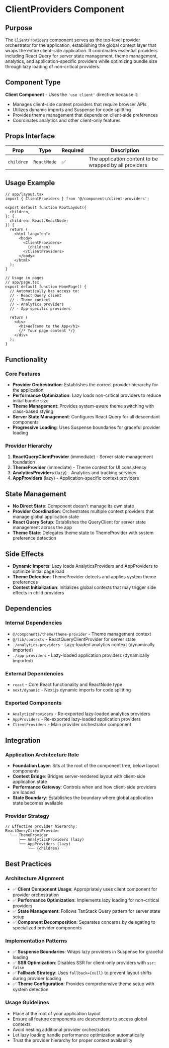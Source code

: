 # ClientProviders Component

## Purpose

The `ClientProviders` component serves as the top-level provider orchestrator for the application, establishing the global context layer that wraps the entire client-side application. It coordinates essential providers including React Query for server state management, theme management, analytics, and application-specific providers while optimizing bundle size through lazy loading of non-critical providers.

## Component Type

**Client Component** - Uses the `'use client'` directive because it:
- Manages client-side context providers that require browser APIs
- Utilizes dynamic imports and Suspense for code splitting
- Provides theme management that depends on client-side preferences
- Coordinates analytics and other client-only features

## Props Interface

| Prop | Type | Required | Description |
|------|------|----------|-------------|
| `children` | `ReactNode` | ✅ | The application content to be wrapped by all providers |

## Usage Example

```tsx
// app/layout.tsx
import { ClientProviders } from '@/components/client-providers';

export default function RootLayout({
  children,
}: {
  children: React.ReactNode;
}) {
  return (
    <html lang="en">
      <body>
        <ClientProviders>
          {children}
        </ClientProviders>
      </body>
    </html>
  );
}

// Usage in pages
// app/page.tsx
export default function HomePage() {
  // Automatically has access to:
  // - React Query client
  // - Theme context
  // - Analytics providers
  // - App-specific providers
  
  return (
    <div>
      <h1>Welcome to the App</h1>
      {/* Your page content */}
    </div>
  );
}
```

## Functionality

### Core Features
- **Provider Orchestration**: Establishes the correct provider hierarchy for the application
- **Performance Optimization**: Lazy loads non-critical providers to reduce initial bundle size
- **Theme Management**: Provides system-aware theme switching with class-based styling
- **Server State Management**: Configures React Query for all descendant components
- **Progressive Loading**: Uses Suspense boundaries for graceful provider loading

### Provider Hierarchy
1. **ReactQueryClientProvider** (immediate) - Server state management foundation
2. **ThemeProvider** (immediate) - Theme context for UI consistency
3. **AnalyticsProviders** (lazy) - Analytics and tracking services
4. **AppProviders** (lazy) - Application-specific context providers

## State Management

- **No Direct State**: Component doesn't manage its own state
- **Provider Coordination**: Orchestrates multiple context providers that manage global application state
- **React Query Setup**: Establishes the QueryClient for server state management across the app
- **Theme State**: Delegates theme state to ThemeProvider with system preference detection

## Side Effects

- **Dynamic Imports**: Lazy loads AnalyticsProviders and AppProviders to optimize initial page load
- **Theme Detection**: ThemeProvider detects and applies system theme preferences
- **Context Initialization**: Initializes global contexts that may trigger side effects in child providers

## Dependencies

### Internal Dependencies
- `@/components/theme/theme-provider` - Theme management context
- `@/lib/contexts` - ReactQueryClientProvider for server state
- `./analytics-providers` - Lazy-loaded analytics context (dynamically imported)
- `./app-providers` - Lazy-loaded application providers (dynamically imported)

### External Dependencies
- `react` - Core React functionality and ReactNode type
- `next/dynamic` - Next.js dynamic imports for code splitting

### Exported Components
- `AnalyticsProviders` - Re-exported lazy-loaded analytics providers
- `AppProviders` - Re-exported lazy-loaded application providers
- `ClientProviders` - Main provider orchestrator component

## Integration

### Application Architecture Role
- **Foundation Layer**: Sits at the root of the component tree, below layout components
- **Context Bridge**: Bridges server-rendered layout with client-side application state
- **Performance Gateway**: Controls when and how client-side providers are loaded
- **State Boundary**: Establishes the boundary where global application state becomes available

### Provider Strategy
```tsx
// Effective provider hierarchy:
ReactQueryClientProvider
  └── ThemeProvider
      ├── AnalyticsProviders (lazy)
      └── AppProviders (lazy)
          └── {children}
```

## Best Practices

### Architecture Alignment
- ✅ **Client Component Usage**: Appropriately uses client component for provider orchestration
- ✅ **Performance Optimization**: Implements lazy loading for non-critical providers
- ✅ **State Management**: Follows TanStack Query pattern for server state setup
- ✅ **Component Decomposition**: Separates concerns by delegating to specialized provider components

### Implementation Patterns
- ✅ **Suspense Boundaries**: Wraps lazy providers in Suspense for graceful loading
- ✅ **SSR Optimization**: Disables SSR for client-only providers with `ssr: false`
- ✅ **Fallback Strategy**: Uses `fallback={null}` to prevent layout shifts during provider loading
- ✅ **Theme Configuration**: Provides comprehensive theme setup with system detection

### Usage Guidelines
- Place at the root of your application layout
- Ensure all feature components are descendants to access global contexts
- Avoid nesting additional provider orchestrators
- Let lazy loading handle performance optimization automatically
- Trust the provider hierarchy for proper context availability